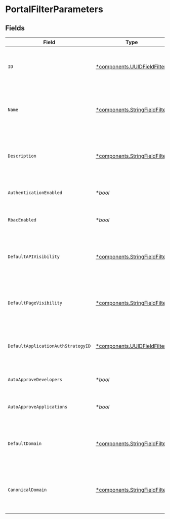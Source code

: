 # PortalFilterParameters


## Fields

| Field                                                                         | Type                                                                          | Required                                                                      | Description                                                                   | Example                                                                       |
| ----------------------------------------------------------------------------- | ----------------------------------------------------------------------------- | ----------------------------------------------------------------------------- | ----------------------------------------------------------------------------- | ----------------------------------------------------------------------------- |
| `ID`                                                                          | [*components.UUIDFieldFilter](../../models/components/uuidfieldfilter.md)     | :heavy_minus_sign:                                                            | Filters on the given UUID field value by exact match.                         |                                                                               |
| `Name`                                                                        | [*components.StringFieldFilter](../../models/components/stringfieldfilter.md) | :heavy_minus_sign:                                                            | Filters on the given string field value by either exact or fuzzy match.       |                                                                               |
| `Description`                                                                 | [*components.StringFieldFilter](../../models/components/stringfieldfilter.md) | :heavy_minus_sign:                                                            | Filters on the given string field value by either exact or fuzzy match.       |                                                                               |
| `AuthenticationEnabled`                                                       | **bool*                                                                       | :heavy_minus_sign:                                                            | Filter by a boolean value (true/false).                                       | true                                                                          |
| `RbacEnabled`                                                                 | **bool*                                                                       | :heavy_minus_sign:                                                            | Filter by a boolean value (true/false).                                       | true                                                                          |
| `DefaultAPIVisibility`                                                        | [*components.StringFieldFilter](../../models/components/stringfieldfilter.md) | :heavy_minus_sign:                                                            | Filters on the given string field value by either exact or fuzzy match.       |                                                                               |
| `DefaultPageVisibility`                                                       | [*components.StringFieldFilter](../../models/components/stringfieldfilter.md) | :heavy_minus_sign:                                                            | Filters on the given string field value by either exact or fuzzy match.       |                                                                               |
| `DefaultApplicationAuthStrategyID`                                            | [*components.UUIDFieldFilter](../../models/components/uuidfieldfilter.md)     | :heavy_minus_sign:                                                            | Filters on the given UUID field value by exact match.                         |                                                                               |
| `AutoApproveDevelopers`                                                       | **bool*                                                                       | :heavy_minus_sign:                                                            | Filter by a boolean value (true/false).                                       | true                                                                          |
| `AutoApproveApplications`                                                     | **bool*                                                                       | :heavy_minus_sign:                                                            | Filter by a boolean value (true/false).                                       | true                                                                          |
| `DefaultDomain`                                                               | [*components.StringFieldFilter](../../models/components/stringfieldfilter.md) | :heavy_minus_sign:                                                            | Filters on the given string field value by either exact or fuzzy match.       |                                                                               |
| `CanonicalDomain`                                                             | [*components.StringFieldFilter](../../models/components/stringfieldfilter.md) | :heavy_minus_sign:                                                            | Filters on the given string field value by either exact or fuzzy match.       |                                                                               |